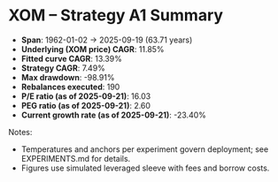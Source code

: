 # XOM – Strategy A1 Summary

- **Span**: 1962-01-02 → 2025-09-19 (63.71 years)
- **Underlying (XOM price) CAGR**: 11.85%
- **Fitted curve CAGR**: 13.39%
- **Strategy CAGR**: 7.49%
- **Max drawdown**: -98.91%
- **Rebalances executed**: 190
- **P/E ratio (as of 2025-09-21)**: 16.03
- **PEG ratio (as of 2025-09-21)**: 2.60
- **Current growth rate (as of 2025-09-21)**: -23.40%

Notes:

- Temperatures and anchors per experiment govern deployment; see EXPERIMENTS.md for details.
- Figures use simulated leveraged sleeve with fees and borrow costs.

